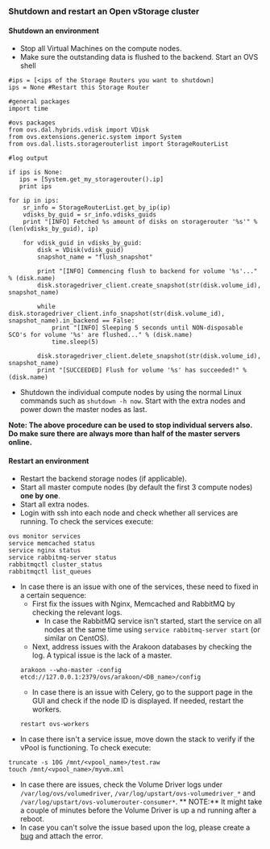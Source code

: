 ### Shutdown and restart an Open vStorage cluster

#### Shutdown an environment
* Stop all Virtual Machines on the compute nodes.
* Make sure the outstanding data is flushed to the backend. Start an OVS shell

```
#ips = [<ips of the Storage Routers you want to shutdown]
ips = None #Restart this Storage Router

#general packages
import time

#ovs packages
from ovs.dal.hybrids.vdisk import VDisk
from ovs.extensions.generic.system import System
from ovs.dal.lists.storagerouterlist import StorageRouterList

#log output

if ips is None:
   ips = [System.get_my_storagerouter().ip]
   print ips

for ip in ips:
	sr_info = StorageRouterList.get_by_ip(ip)
    vdisks_by_guid = sr_info.vdisks_guids
	print "[INFO] Fetched %s amount of disks on storagerouter '%s'" % (len(vdisks_by_guid), ip)

	for vdisk_guid in vdisks_by_guid:
		disk = VDisk(vdisk_guid)
		snapshot_name = "flush_snapshot"

		print "[INFO] Commencing flush to backend for volume '%s'..." % (disk.name)
		disk.storagedriver_client.create_snapshot(str(disk.volume_id), snapshot_name)

		while disk.storagedriver_client.info_snapshot(str(disk.volume_id), snapshot_name).in_backend == False:
            print "[INFO] Sleeping 5 seconds until NON-disposable SCO's for volume '%s' are flushed..." % (disk.name)
			time.sleep(5)

		disk.storagedriver_client.delete_snapshot(str(disk.volume_id), snapshot_name)
		print "[SUCCEEDED] Flush for volume '%s' has succeeded!" % (disk.name)
```

* Shutdown the individual compute nodes by using the normal Linux commands such as `shutdown -h now`. Start with the extra nodes and power down the master nodes as last.

**Note: The above procedure can be used to stop individual servers also.  Do make sure there are always more than half of the master servers online.**



#### Restart an environment
* Restart the backend storage nodes (if applicable).
* Start all master compute nodes (by default the first 3 compute nodes) **one by one**.
* Start all extra nodes.
* Login with ssh into each node and check whether all services are running. To check the services execute:
```
ovs monitor services
service memcached status
service nginx status
service rabbitmq-server status
rabbitmqctl cluster_status
rabbitmqctl list_queues
```
* In case there is an issue with one of the services, these need to fixed in a certain sequence:
    * First fix the issues with Nginx, Memcached and RabbitMQ by checking the relevant logs.
        * In case the RabbitMQ service isn't started, start the service on all nodes at the same time using `service rabbitmq-server start` (or similar on CentOS).
    * Next, address issues with the Arakoon databases by checking the log. A typical issue is the lack of a master.
    ```
    arakoon --who-master -config etcd://127.0.0.1:2379/ovs/arakoon/<DB_name>/config
    ```
    * In case there is an issue with Celery, go to the support page in the GUI and check if the node ID is displayed. If needed, restart the workers.
    ```
    restart ovs-workers
    ```
* In case there isn't a service issue, move down the stack to verify if the vPool is functioning. To check execute:
```
truncate -s 10G /mnt/<vpool_name>/test.raw
touch /mnt/<vpool_name>/myvm.xml
```
* In case there are issues, check the Volume Driver logs under `/var/log/ovs/volumedriver`, `/var/log/upstart/ovs-volumedriver_*` and `/var/log/upstart/ovs-volumerouter-consumer*`.
** NOTE:** It might take a couple of minutes before the Volume Driver is up a nd running after a reboot.
* In case you can't solve the issue based upon the log, please create a [bug](https://github.com/openvstorage/home/issues) and attach the error.